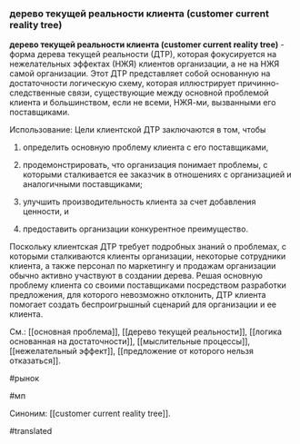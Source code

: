 ### дерево текущей реальности клиента (customer current reality tree)

**дерево текущей реальности клиента (customer current reality tree)** - форма дерева текущей реальности (ДТР), которая фокусируется на нежелательных эффектах (НЖЯ) клиентов организации, а не на НЖЯ самой организации. Этот ДТР представляет собой основанную на достаточности логическую схему, которая иллюстрирует причинно-следственные связи, существующие между основной проблемой клиента и большинством, если не всеми, НЖЯ-ми, вызванными его поставщиками.

Использование: Цели клиентской ДТР заключаются в том, чтобы

1. определить основную проблему клиента с его поставщиками,

2. продемонстрировать, что организация понимает проблемы, с которыми сталкивается ее заказчик в отношениях с организацией и аналогичными поставщиками;

3. улучшить производительность клиента за счет добавления ценности, и

4. предоставить организации конкурентное преимущество.

Поскольку клиентская ДТР требует подробных знаний о проблемах, с которыми сталкиваются клиенты организации, некоторые сотрудники клиента, а также персонал по маркетингу и продажам организации обычно активно участвуют в создании дерева. Решая основную проблему клиента со своими поставщиками посредством разработки предложения, для которого невозможно отклонить, ДТР клиента помогает создать беспроигрышный сценарий для организации и ее клиента.

См.: [[основная проблема]], [[дерево текущей реальности]], [[логика основанная на достаточности]], [[мыслительные процессы]], [[нежелательный эффект]], [[предложение от которого нельзя отказаться]].

#рынок

#мп

Синоним: [[customer current reality tree]].

#translated
